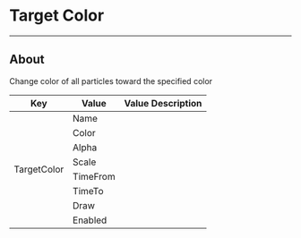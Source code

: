 # Target Color

___

## About

Change color of all particles toward the specified color

<table><thead>
  <tr>
    <th>Key</th>
    <th>Value</th>
    <th>Value Description</th>
  </tr></thead>
<tbody>
  <tr>
    <td rowspan="8">TargetColor</td>
    <td>Name</td>
    <td></td>
  </tr>
  <tr>
    <td>Color</td>
    <td></td>
  </tr>
  <tr>
    <td>Alpha</td>
    <td></td>
  </tr>
  <tr>
    <td>Scale</td>
    <td></td>
  </tr>
  <tr>
    <td>TimeFrom</td>
    <td></td>
  </tr>
  <tr>
    <td>TimeTo</td>
    <td></td>
  </tr>
  <tr>
    <td>Draw</td>
    <td></td>
  </tr>
  <tr>
    <td>Enabled</td>
    <td></td>
  </tr>
</tbody>
</table>
